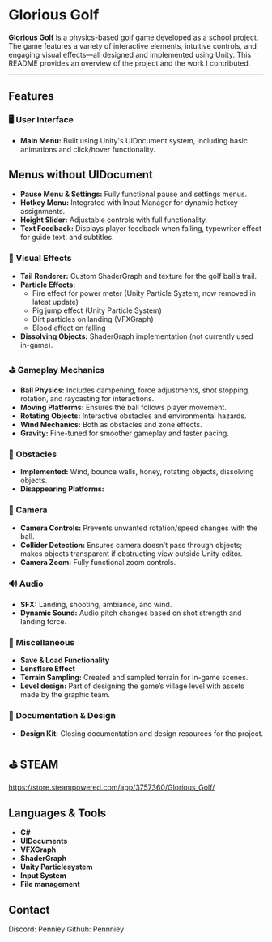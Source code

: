 # Glorious Golf

**Glorious Golf** is a physics-based golf game developed as a school project. The game features a variety of interactive elements, intuitive controls, and engaging visual effects—all designed and implemented using Unity. This README provides an overview of the project and the work I contributed.

---

## Features

### 🖥️ User Interface
- **Main Menu:** Built using Unity's UIDocument system, including basic animations and click/hover functionality.
## Menus without UIDocument
- **Pause Menu & Settings:** Fully functional pause and settings menus.
- **Hotkey Menu:** Integrated with Input Manager for dynamic hotkey assignments.
- **Height Slider:** Adjustable controls with full functionality.
- **Text Feedback:** Displays player feedback when falling, typewriter effect for guide text, and subtitles.

### 🎨 Visual Effects
- **Tail Renderer:** Custom ShaderGraph and texture for the golf ball’s trail.
- **Particle Effects:** 
  - Fire effect for power meter (Unity Particle System, now removed in latest update)
  - Pig jump effect (Unity Particle System)
  - Dirt particles on landing (VFXGraph)
  - Blood effect on falling 
- **Dissolving Objects:** ShaderGraph implementation (not currently used in-game).

### ⛳ Gameplay Mechanics
- **Ball Physics:** Includes dampening, force adjustments, shot stopping, rotation, and raycasting for interactions.
- **Moving Platforms:** Ensures the ball follows player movement.
- **Rotating Objects:** Interactive obstacles and environmental hazards.
- **Wind Mechanics:** Both as obstacles and zone effects.
- **Gravity:** Fine-tuned for smoother gameplay and faster pacing.

### 🚧 Obstacles
- **Implemented:** Wind, bounce walls, honey, rotating objects, dissolving objects.
- **Disappearing Platforms:** 

### 🎥 Camera
- **Camera Controls:** Prevents unwanted rotation/speed changes with the ball.
- **Collider Detection:** Ensures camera doesn’t pass through objects; makes objects transparent if obstructing view outside Unity editor.
- **Camera Zoom:** Fully functional zoom controls.

### 🔊 Audio
- **SFX:** Landing, shooting, ambiance, and wind.
- **Dynamic Sound:** Audio pitch changes based on shot strength and landing force.

### 💾 Miscellaneous
- **Save & Load Functionality** 
- **Lensflare Effect** 
- **Terrain Sampling:** Created and sampled terrain for in-game scenes.
- **Level design:** Part of designing the game’s village level with assets made by the graphic team.

### 📝 Documentation & Design
- **Design Kit:** Closing documentation and design resources for the project.

## ⛳ STEAM
https://store.steampowered.com/app/3757360/Glorious_Golf/

## Languages & Tools
- **C#**
- **UIDocuments**
- **VFXGraph**
- **ShaderGraph**
- **Unity Particlesystem**
- **Input System**
- **File management**

## Contact
Discord: Penniey
Github: Pennniey
